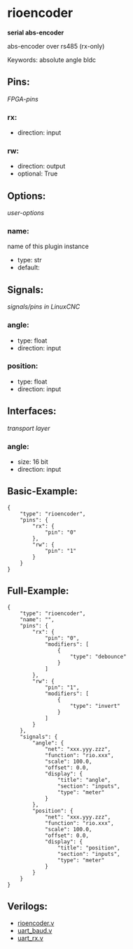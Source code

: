 # rioencoder
**serial abs-encoder**

abs-encoder over rs485 (rx-only)

Keywords: absolute angle bldc

## Pins:
*FPGA-pins*
### rx:

 * direction: input

### rw:

 * direction: output
 * optional: True


## Options:
*user-options*
### name:
name of this plugin instance

 * type: str
 * default: 


## Signals:
*signals/pins in LinuxCNC*
### angle:

 * type: float
 * direction: input

### position:

 * type: float
 * direction: input


## Interfaces:
*transport layer*
### angle:

 * size: 16 bit
 * direction: input


## Basic-Example:
```
{
    "type": "rioencoder",
    "pins": {
        "rx": {
            "pin": "0"
        },
        "rw": {
            "pin": "1"
        }
    }
}
```

## Full-Example:
```
{
    "type": "rioencoder",
    "name": "",
    "pins": {
        "rx": {
            "pin": "0",
            "modifiers": [
                {
                    "type": "debounce"
                }
            ]
        },
        "rw": {
            "pin": "1",
            "modifiers": [
                {
                    "type": "invert"
                }
            ]
        }
    },
    "signals": {
        "angle": {
            "net": "xxx.yyy.zzz",
            "function": "rio.xxx",
            "scale": 100.0,
            "offset": 0.0,
            "display": {
                "title": "angle",
                "section": "inputs",
                "type": "meter"
            }
        },
        "position": {
            "net": "xxx.yyy.zzz",
            "function": "rio.xxx",
            "scale": 100.0,
            "offset": 0.0,
            "display": {
                "title": "position",
                "section": "inputs",
                "type": "meter"
            }
        }
    }
}
```

## Verilogs:
 * [rioencoder.v](rioencoder.v)
 * [uart_baud.v](uart_baud.v)
 * [uart_rx.v](uart_rx.v)
